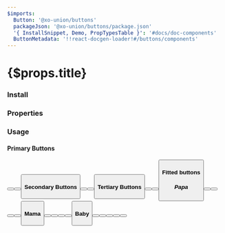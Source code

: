 ```yaml
---
$imports:
  Button: '@xo-union/buttons'
  packageJson: '@xo-union/buttons/package.json'
  '{ InstallSnippet, Demo, PropTypesTable }': '#docs/doc-components'
  ButtonMetadata: '!!react-docgen-loader!#/buttons/components'
---
```


<h1>{$props.title}</h1>

### Install

<InstallSnippet packageJson={packageJson} />

### Properties

<PropTypesTable metadata={ButtonMetadata.props} />

### Usage

#### Primary Buttons
<Demo>
  <Button size="papa" color="primary" text="Primary Papa" />
</Demo>

<Demo>
  <Button size="mama" color="primary" text="Primary Mama" />
</Demo>

<Demo>
  <Button size="baby" color="primary" text="Primary Baby" />
</Demo>

#### Secondary Buttons
<Demo>
  <Button size="papa" color="secondary" text="Secondary Papa" />
</Demo>

<Demo>
  <Button size="mama" color="secondary" text="Secondary Mama" />
</Demo>

<Demo>
  <Button size="baby" color="secondary" text="Secondary Baby" />
</Demo>


#### Tertiary Buttons
<Demo>
  <Button size="papa" color="tertiary" text="Tertiary Papa" />
</Demo>

<Demo>
  <Button size="mama" color="tertiary" text="Tertiary Mama" />
</Demo>

<Demo>
  <Button size="baby" color="tertiary" text="Tertiary Baby" />
</Demo>

#### Fitted buttons

##### Papa

<Demo>
  <Button size="papa" color="primary" text="Primary Papa" fitted="xs" />
</Demo>

<Demo>
  <Button size="papa" color="primary" text="Primary Papa" fitted="sm" />
</Demo>

<Demo>
  <Button size="papa" color="primary" text="Primary Papa" fitted="md" />
</Demo>

<Demo>
  <Button size="papa" color="primary" text="Primary Papa" fitted="lg" />
</Demo>

<Demo>
  <Button size="papa" color="primary" text="Primary Papa" fitted="xl" />
</Demo>

#### Mama

<Demo>
  <Button size="mama" color="primary" text="Primary Mama" fitted="xs" />
</Demo>

<Demo>
  <Button size="mama" color="primary" text="Primary Mama" fitted="sm" />
</Demo>

<Demo>
  <Button size="mama" color="primary" text="Primary Mama" fitted="md" />
</Demo>

<Demo>
  <Button size="mama" color="primary" text="Primary Mama" fitted="lg" />
</Demo>

<Demo>
  <Button size="mama" color="primary" text="Primary Mama" fitted="xl" />
</Demo>

#### Baby

<Demo>
  <Button size="baby" color="primary" text="Primary Baby" fitted="xs" />
</Demo>

<Demo>
  <Button size="baby" color="primary" text="Primary Baby" fitted="sm" />
</Demo>

<Demo>
  <Button size="baby" color="primary" text="Primary Baby" fitted="md" />
</Demo>

<Demo>
  <Button size="baby" color="primary" text="Primary Baby" fitted="lg" />
</Demo>

<Demo>
  <Button size="baby" color="primary" text="Primary Baby" fitted="xl" />
</Demo>

